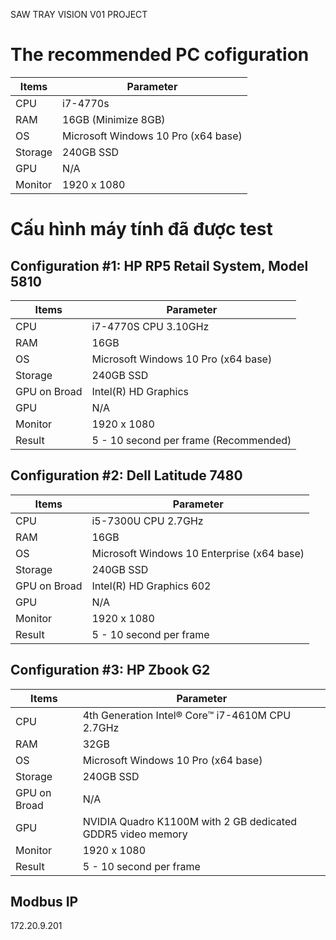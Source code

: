 SAW TRAY VISION V01 PROJECT

# The recommended PC cofiguration
| Items | Parameter |
| --- | --- |
| CPU | i7-4770s |
| RAM | 16GB (Minimize 8GB) |
| OS | Microsoft Windows 10 Pro (x64 base) |
| Storage | 240GB SSD |
| GPU | N/A |
| Monitor | 1920 x 1080 |

# Cấu hình máy tính đã được test
## Configuration #1: HP RP5 Retail System, Model 5810
| Items | Parameter |
| --- | --- |
| CPU | i7-4770S CPU 3.10GHz |
| RAM | 16GB |
| OS | Microsoft Windows 10 Pro (x64 base) |
| Storage | 240GB SSD |
| GPU on Broad | Intel(R) HD Graphics |
| GPU | N/A |
| Monitor | 1920 x 1080 |
| Result | 5 - 10 second per frame (Recommended) |

## Configuration #2: Dell Latitude 7480
| Items | Parameter |
| --- | --- |
| CPU | i5-7300U CPU 2.7GHz |
| RAM | 16GB |
| OS | Microsoft Windows 10 Enterprise (x64 base) |
| Storage | 240GB SSD |
| GPU on Broad | Intel(R) HD Graphics 602 |
| GPU | N/A |
| Monitor | 1920 x 1080 |
| Result | 5 - 10 second per frame |

## Configuration #3: HP Zbook G2
| Items | Parameter |
| --- | --- |
| CPU | 4th Generation Intel® Core™ i7-4610M CPU 2.7GHz |
| RAM | 32GB |
| OS | Microsoft Windows 10 Pro (x64 base) |
| Storage | 240GB SSD |
| GPU on Broad | N/A |
| GPU | NVIDIA Quadro K1100M with 2 GB dedicated GDDR5 video memory |
| Monitor | 1920 x 1080 |
| Result | 5 - 10 second per frame |


## Modbus IP
172.20.9.201
